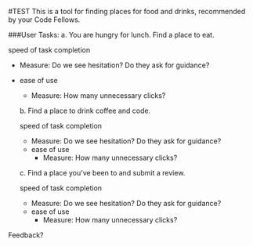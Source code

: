 #TEST
This is a tool for finding places for food and drinks, recommended by your Code Fellows.

###User Tasks:
  a. You are hungry for lunch. Find a place to eat.

speed of task completion   
  - Measure: Do we see hesitation? Do they ask for guidance?


* ease of use
  - Measure: How many unnecessary clicks?




  b. Find a place to drink coffee and code.

  speed of task completion
    - Measure: Do we see hesitation? Do they ask for guidance?


  * ease of use
    - Measure: How many unnecessary clicks?



  c. Find a place you've been to and submit a review.

  speed of task completion
    - Measure: Do we see hesitation? Do they ask for guidance?


  * ease of use
    - Measure: How many unnecessary clicks?


Feedback?
